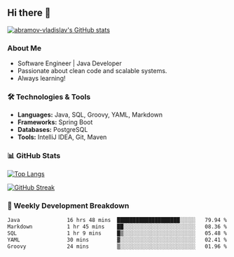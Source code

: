 ## Hi there 👋

[![abramov-vladislav's GitHub stats](https://github-readme-stats.vercel.app/api?username=abramov-vladislav&theme=dark&show_icons=true)](https://github.com/abramov-vladislav)

### About Me

*   Software Engineer | Java Developer
*   Passionate about clean code and scalable systems.
*   Always learning!

### 🛠️ Technologies & Tools

*   **Languages:** Java, SQL, Groovy, YAML, Markdown
*   **Frameworks:** Spring Boot
*   **Databases:** PostgreSQL
*   **Tools:** IntelliJ IDEA, Git, Maven

### 📊 GitHub Stats

[![Top Langs](https://github-readme-stats.vercel.app/api/top-langs/?username=abramov-vladislav&layout=compact&theme=dark)](https://github.com/abramov-vladislav)

[![GitHub Streak](https://github-readme-streak-stats.herokuapp.com/?user=abramov-vladislav&theme=dark)](https://github.com/abramov-vladislav)

### 📅 Weekly Development Breakdown

<!--START_SECTION:waka-->

```txt
Java               16 hrs 48 mins  ████████████████████░░░░░   79.94 %
Markdown           1 hr 45 mins    ██░░░░░░░░░░░░░░░░░░░░░░░   08.36 %
SQL                1 hr 9 mins     █▒░░░░░░░░░░░░░░░░░░░░░░░   05.48 %
YAML               30 mins         ▓░░░░░░░░░░░░░░░░░░░░░░░░   02.41 %
Groovy             24 mins         ▒░░░░░░░░░░░░░░░░░░░░░░░░   01.96 %
```

<!--END_SECTION:waka-->

